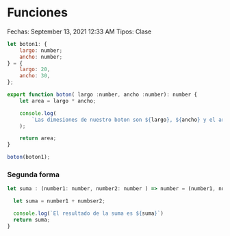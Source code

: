 # Funciones

Fechas: September 13, 2021 12:33 AM
Tipos: Clase

```jsx
let boton1: {
	largo: number;
	ancho: number;
} = {
	largo: 20,
	ancho: 30,
};

export function boton( largo :number, ancho :number): number {
	let area = largo * ancho;

	console.log(
		`Las dimesiones de nuestro boton son ${largo}, ${ancho} y el area es ${area}`,
	);

	return area;
}

boton(boton1);
```

### Segunda forma

```jsx
let suma : (number1: number, number2: number ) => number = (number1, number2) => {

  let suma = number1 + numbser2;

  console.log(`El resultado de la suma es ${suma}`)
  return suma;
}
```